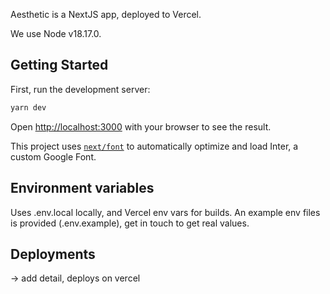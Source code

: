 Aesthetic is a NextJS app, deployed to Vercel.

We use Node v18.17.0.

## Getting Started

First, run the development server:

```bash
yarn dev
```

Open [http://localhost:3000](http://localhost:3000) with your browser to see the result.

This project uses [`next/font`](https://nextjs.org/docs/basic-features/font-optimization) to automatically optimize and load Inter, a custom Google Font.

## Environment variables

Uses .env.local locally, and Vercel env vars for builds. An example env files is provided (.env.example), get in touch to get real values.

## Deployments

-> add detail, deploys on vercel
